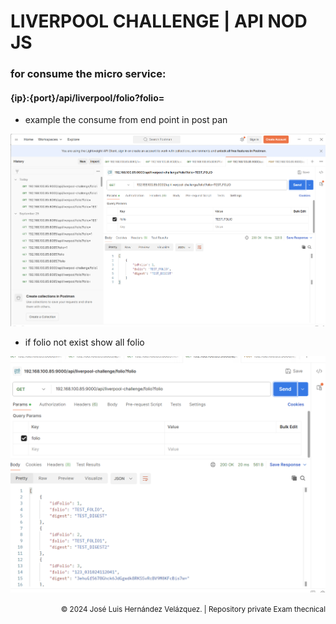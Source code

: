 # LIVERPOOL CHALLENGE | API NOD JS

### for consume the micro service:

#### {ip}:{port}/api/liverpool/folio?folio=

- example the consume from end point in post pan

![Consumo de folio por uno](images/folioBy.png)

- if folio not exist show all folio

![Consumo de Todos los folios](images/folioAll.png)

<div style="text-align: right;">
<small> &copy; 2024 José Luis Hernández Velázquez. | Repository private Exam thecnical</small>
</div>
